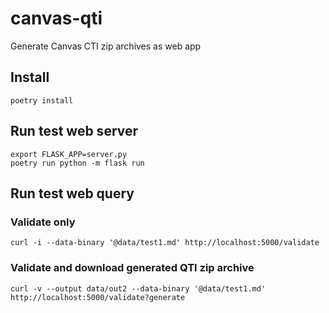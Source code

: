 # canvas-qti
Generate Canvas CTI zip archives as web app

## Install

```
poetry install
```

## Run test web server

```
export FLASK_APP=server.py
poetry run python -m flask run
```

## Run test web query

### Validate only
```
curl -i --data-binary '@data/test1.md' http://localhost:5000/validate
```

### Validate and download generated QTI zip archive
```
curl -v --output data/out2 --data-binary '@data/test1.md' http://localhost:5000/validate?generate
```
